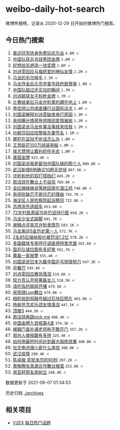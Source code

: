 # weibo-daily-hot-search

微博热搜榜，记录从 2020-12-29 日开始的微博热门搜索。

## 今日热门搜索

<!-- BEGIN -->

1. [奥运冠军终身免费玩欢乐谷](https://s.weibo.com/weibo?q=%23%E5%A5%A5%E8%BF%90%E5%86%A0%E5%86%9B%E7%BB%88%E8%BA%AB%E5%85%8D%E8%B4%B9%E7%8E%A9%E6%AC%A2%E4%B9%90%E8%B0%B7%23&Refer=top) `4.8M 🔥`
1. [中国队获乒乓球男团金牌](https://s.weibo.com/weibo?q=%23%E4%B8%AD%E5%9B%BD%E9%98%9F%E8%8E%B7%E4%B9%92%E4%B9%93%E7%90%83%E7%94%B7%E5%9B%A2%E9%87%91%E7%89%8C%23&Refer=top) `2.6M 🔥`
1. [好想给苏炳添一块奖牌](https://s.weibo.com/weibo?q=%23%E5%A5%BD%E6%83%B3%E7%BB%99%E8%8B%8F%E7%82%B3%E6%B7%BB%E4%B8%80%E5%9D%97%E5%A5%96%E7%89%8C%23&Refer=top) `2.6M 🔥`
1. [刘诗雯回应与福原爱的神仙友情](https://s.weibo.com/weibo?q=%23%E5%88%98%E8%AF%97%E9%9B%AF%E5%9B%9E%E5%BA%94%E4%B8%8E%E7%A6%8F%E5%8E%9F%E7%88%B1%E7%9A%84%E7%A5%9E%E4%BB%99%E5%8F%8B%E6%83%85%23&Refer=top) `2.2M 🔥`
1. [马龙的毛巾掉毛](https://s.weibo.com/weibo?q=%23%E9%A9%AC%E9%BE%99%E7%9A%84%E6%AF%9B%E5%B7%BE%E6%8E%89%E6%AF%9B%23&Refer=top) `2.1M 🔥`
1. [马龙夺金后北京市委市政府致贺电](https://s.weibo.com/weibo?q=%23%E9%A9%AC%E9%BE%99%E5%A4%BA%E9%87%91%E5%90%8E%E5%8C%97%E4%BA%AC%E5%B8%82%E5%A7%94%E5%B8%82%E6%94%BF%E5%BA%9C%E8%87%B4%E8%B4%BA%E7%94%B5%23&Refer=top) `1.9M 🔥`
1. [中国队超过牙买加的瞬间](https://s.weibo.com/weibo?q=%23%E4%B8%AD%E5%9B%BD%E9%98%9F%E8%B6%85%E8%BF%87%E7%89%99%E4%B9%B0%E5%8A%A0%E7%9A%84%E7%9E%AC%E9%97%B4%23&Refer=top) `1.7M 🔥`
1. [刘诗颖获女子标枪金牌](https://s.weibo.com/weibo?q=%23%E5%88%98%E8%AF%97%E9%A2%96%E8%8E%B7%E5%A5%B3%E5%AD%90%E6%A0%87%E6%9E%AA%E9%87%91%E7%89%8C%23&Refer=top) `1.7M 🔥`
1. [比赛结束后马龙许昕累的蹲在地上](https://s.weibo.com/weibo?q=%23%E6%AF%94%E8%B5%9B%E7%BB%93%E6%9D%9F%E5%90%8E%E9%A9%AC%E9%BE%99%E8%AE%B8%E6%98%95%E7%B4%AF%E7%9A%84%E8%B9%B2%E5%9C%A8%E5%9C%B0%E4%B8%8A%23&Refer=top) `1.6M 🔥`
1. [李佳琦公司成直播行业国标试点](https://s.weibo.com/weibo?q=%23%E6%9D%8E%E4%BD%B3%E7%90%A6%E5%85%AC%E5%8F%B8%E6%88%90%E7%9B%B4%E6%92%AD%E8%A1%8C%E4%B8%9A%E5%9B%BD%E6%A0%87%E8%AF%95%E7%82%B9%23&Refer=top) `1.4M 🔥`
1. [刘国梁解释刘诗雯缺席单打原因](https://s.weibo.com/weibo?q=%23%E5%88%98%E5%9B%BD%E6%A2%81%E8%A7%A3%E9%87%8A%E5%88%98%E8%AF%97%E9%9B%AF%E7%BC%BA%E5%B8%AD%E5%8D%95%E6%89%93%E5%8E%9F%E5%9B%A0%23&Refer=top) `1.3M 🔥`
1. [央视曝光情感导师挽回爱情骗局](https://s.weibo.com/weibo?q=%23%E5%A4%AE%E8%A7%86%E6%9B%9D%E5%85%89%E6%83%85%E6%84%9F%E5%AF%BC%E5%B8%88%E6%8C%BD%E5%9B%9E%E7%88%B1%E6%83%85%E9%AA%97%E5%B1%80%23&Refer=top) `1.2M 🔥`
1. [刘国梁说马龙有事没事就来找我](https://s.weibo.com/weibo?q=%23%E5%88%98%E5%9B%BD%E6%A2%81%E8%AF%B4%E9%A9%AC%E9%BE%99%E6%9C%89%E4%BA%8B%E6%B2%A1%E4%BA%8B%E5%B0%B1%E6%9D%A5%E6%89%BE%E6%88%91%23&Refer=top) `1.1M 🔥`
1. [孙颖莎回应找樊振东要签名](https://s.weibo.com/weibo?q=%23%E5%AD%99%E9%A2%96%E8%8E%8E%E5%9B%9E%E5%BA%94%E6%89%BE%E6%A8%8A%E6%8C%AF%E4%B8%9C%E8%A6%81%E7%AD%BE%E5%90%8D%23&Refer=top) `1.1M 🔥`
1. [罪犯在监狱不听话怎么办](https://s.weibo.com/weibo?q=%23%E7%BD%AA%E7%8A%AF%E5%9C%A8%E7%9B%91%E7%8B%B1%E4%B8%8D%E5%90%AC%E8%AF%9D%E6%80%8E%E4%B9%88%E5%8A%9E%23&Refer=top) `1.0M 🔥`
1. [王思聪花100万组装电脑](https://s.weibo.com/weibo?q=%23%E7%8E%8B%E6%80%9D%E8%81%AA%E8%8A%B1100%E4%B8%87%E7%BB%84%E8%A3%85%E7%94%B5%E8%84%91%23&Refer=top) `1.0M 🔥`
1. [侯志慧想让戴利织件毛衣](https://s.weibo.com/weibo?q=%23%E4%BE%AF%E5%BF%97%E6%85%A7%E6%83%B3%E8%AE%A9%E6%88%B4%E5%88%A9%E7%BB%87%E4%BB%B6%E6%AF%9B%E8%A1%A3%23&Refer=top) `1.0M 🔥`
1. [美国金牌](https://s.weibo.com/weibo?q=%E7%BE%8E%E5%9B%BD%E9%87%91%E7%89%8C&Refer=top) `923.4K 🔥`
1. [刘国梁说我是最怕中国队输的那个人](https://s.weibo.com/weibo?q=%23%E5%88%98%E5%9B%BD%E6%A2%81%E8%AF%B4%E6%88%91%E6%98%AF%E6%9C%80%E6%80%95%E4%B8%AD%E5%9B%BD%E9%98%9F%E8%BE%93%E7%9A%84%E9%82%A3%E4%B8%AA%E4%BA%BA%23&Refer=top) `909.8K 🔥`
1. [武汉新增6例确诊10例无症状](https://s.weibo.com/weibo?q=%23%E6%AD%A6%E6%B1%89%E6%96%B0%E5%A2%9E6%E4%BE%8B%E7%A1%AE%E8%AF%8A10%E4%BE%8B%E6%97%A0%E7%97%87%E7%8A%B6%23&Refer=top) `867.5K 🔥`
1. [许昕和他的双打搭档们](https://s.weibo.com/weibo?q=%23%E8%AE%B8%E6%98%95%E5%92%8C%E4%BB%96%E7%9A%84%E5%8F%8C%E6%89%93%E6%90%AD%E6%A1%A3%E4%BB%AC%23&Refer=top) `845.2K 🔥`
1. [周洁琼在舞台上不自信](https://s.weibo.com/weibo?q=%23%E5%91%A8%E6%B4%81%E7%90%BC%E5%9C%A8%E8%88%9E%E5%8F%B0%E4%B8%8A%E4%B8%8D%E8%87%AA%E4%BF%A1%23&Refer=top) `769.8K 🔥`
1. [全红婵妹妹说等她回家吃湛江鸡](https://s.weibo.com/weibo?q=%23%E5%85%A8%E7%BA%A2%E5%A9%B5%E5%A6%B9%E5%A6%B9%E8%AF%B4%E7%AD%89%E5%A5%B9%E5%9B%9E%E5%AE%B6%E5%90%83%E6%B9%9B%E6%B1%9F%E9%B8%A1%23&Refer=top) `746.0K 🔥`
1. [央视批缺芯不是炒芯的理由](https://s.weibo.com/weibo?q=%23%E5%A4%AE%E8%A7%86%E6%89%B9%E7%BC%BA%E8%8A%AF%E4%B8%8D%E6%98%AF%E7%82%92%E8%8A%AF%E7%9A%84%E7%90%86%E7%94%B1%23&Refer=top) `742.7K 🔥`
1. [海淀区人民检察院起诉腾讯](https://s.weibo.com/weibo?q=%23%E6%B5%B7%E6%B7%80%E5%8C%BA%E4%BA%BA%E6%B0%91%E6%A3%80%E5%AF%9F%E9%99%A2%E8%B5%B7%E8%AF%89%E8%85%BE%E8%AE%AF%23&Refer=top) `722.8K 🔥`
1. [苏炳添外道超车](https://s.weibo.com/weibo?q=%23%E8%8B%8F%E7%82%B3%E6%B7%BB%E5%A4%96%E9%81%93%E8%B6%85%E8%BD%A6%23&Refer=top) `653.6K 🔥`
1. [72岁村医患癌15年仍坚持行医](https://s.weibo.com/weibo?q=%2372%E5%B2%81%E6%9D%91%E5%8C%BB%E6%82%A3%E7%99%8C15%E5%B9%B4%E4%BB%8D%E5%9D%9A%E6%8C%81%E8%A1%8C%E5%8C%BB%23&Refer=top) `650.2K 🔥`
1. [马龙少女式跺脚](https://s.weibo.com/weibo?q=%23%E9%A9%AC%E9%BE%99%E5%B0%91%E5%A5%B3%E5%BC%8F%E8%B7%BA%E8%84%9A%23&Refer=top) `601.7K 🔥`
1. [谢楠点评吴京许昕表情包](https://s.weibo.com/weibo?q=%23%E8%B0%A2%E6%A5%A0%E7%82%B9%E8%AF%84%E5%90%B4%E4%BA%AC%E8%AE%B8%E6%98%95%E8%A1%A8%E6%83%85%E5%8C%85%23&Refer=top) `583.1K 🔥`
1. [马龙奥运5金历史第一人](https://s.weibo.com/weibo?q=%23%E9%A9%AC%E9%BE%99%E5%A5%A5%E8%BF%905%E9%87%91%E5%8E%86%E5%8F%B2%E7%AC%AC%E4%B8%80%E4%BA%BA%23&Refer=top) `572.7K 🔥`
1. [2名85后操纵股价被罚没1.2亿](https://s.weibo.com/weibo?q=%232%E5%90%8D85%E5%90%8E%E6%93%8D%E7%BA%B5%E8%82%A1%E4%BB%B7%E8%A2%AB%E7%BD%9A%E6%B2%A11.2%E4%BA%BF%23&Refer=top) `570.2K 🔥`
1. [多国媒体专家呼吁调查德特里克堡](https://s.weibo.com/weibo?q=%23%E5%A4%9A%E5%9B%BD%E5%AA%92%E4%BD%93%E4%B8%93%E5%AE%B6%E5%91%BC%E5%90%81%E8%B0%83%E6%9F%A5%E5%BE%B7%E7%89%B9%E9%87%8C%E5%85%8B%E5%A0%A1%23&Refer=top) `562.6K 🔥`
1. [国乒队错位图有多好笑](https://s.weibo.com/weibo?q=%23%E5%9B%BD%E4%B9%92%E9%98%9F%E9%94%99%E4%BD%8D%E5%9B%BE%E6%9C%89%E5%A4%9A%E5%A5%BD%E7%AC%91%23&Refer=top) `561.7K 🔥`
1. [黄磊一家报警](https://s.weibo.com/weibo?q=%23%E9%BB%84%E7%A3%8A%E4%B8%80%E5%AE%B6%E6%8A%A5%E8%AD%A6%23&Refer=top) `555.4K 🔥`
1. [刘国梁说日本为赢中国乒乓球很努力](https://s.weibo.com/weibo?q=%23%E5%88%98%E5%9B%BD%E6%A2%81%E8%AF%B4%E6%97%A5%E6%9C%AC%E4%B8%BA%E8%B5%A2%E4%B8%AD%E5%9B%BD%E4%B9%92%E4%B9%93%E7%90%83%E5%BE%88%E5%8A%AA%E5%8A%9B%23&Refer=top) `547.3K 🔥`
1. [中餐厅](https://s.weibo.com/weibo?q=%E4%B8%AD%E9%A4%90%E5%8E%85&Refer=top) `545.6K 🔥`
1. [刘诗雯回应赛场落泪](https://s.weibo.com/weibo?q=%23%E5%88%98%E8%AF%97%E9%9B%AF%E5%9B%9E%E5%BA%94%E8%B5%9B%E5%9C%BA%E8%90%BD%E6%B3%AA%23&Refer=top) `519.6K 🔥`
1. [校方否认开除黄磊女儿](https://s.weibo.com/weibo?q=%23%E6%A0%A1%E6%96%B9%E5%90%A6%E8%AE%A4%E5%BC%80%E9%99%A4%E9%BB%84%E7%A3%8A%E5%A5%B3%E5%84%BF%23&Refer=top) `518.5K 🔥`
1. [请吃饭的姐姐开播](https://s.weibo.com/weibo?q=%23%E8%AF%B7%E5%90%83%E9%A5%AD%E7%9A%84%E5%A7%90%E5%A7%90%E5%BC%80%E6%92%AD%23&Refer=top) `479.5K 🔥`
1. [宋雨琦Lion舞台](https://s.weibo.com/weibo?q=%23%E5%AE%8B%E9%9B%A8%E7%90%A6Lion%E8%88%9E%E5%8F%B0%23&Refer=top) `479.0K 🔥`
1. [相机拍到祝融号越过石块后照片](https://s.weibo.com/weibo?q=%23%E7%9B%B8%E6%9C%BA%E6%8B%8D%E5%88%B0%E7%A5%9D%E8%9E%8D%E5%8F%B7%E8%B6%8A%E8%BF%87%E7%9F%B3%E5%9D%97%E5%90%8E%E7%85%A7%E7%89%87%23&Refer=top) `463.9K 🔥`
1. [杨紫怀念欢乐颂友情落泪](https://s.weibo.com/weibo?q=%23%E6%9D%A8%E7%B4%AB%E6%80%80%E5%BF%B5%E6%AC%A2%E4%B9%90%E9%A2%82%E5%8F%8B%E6%83%85%E8%90%BD%E6%B3%AA%23&Refer=top) `447.5K 🔥`
1. [顶楼3](https://s.weibo.com/weibo?q=%E9%A1%B6%E6%A5%BC3&Refer=top) `444.5K 🔥`
1. [周洁琼再跳pick me](https://s.weibo.com/weibo?q=%E5%91%A8%E6%B4%81%E7%90%BC%E5%86%8D%E8%B7%B3pick%20me&Refer=top) `406.4K 🔥`
1. [中国金牌九宫格第4波](https://s.weibo.com/weibo?q=%23%E4%B8%AD%E5%9B%BD%E9%87%91%E7%89%8C%E4%B9%9D%E5%AE%AB%E6%A0%BC%E7%AC%AC4%E6%B3%A2%23&Refer=top) `374.3K 🔥`
1. [被踹门查补课老师称不敢开门](https://s.weibo.com/weibo?q=%23%E8%A2%AB%E8%B8%B9%E9%97%A8%E6%9F%A5%E8%A1%A5%E8%AF%BE%E8%80%81%E5%B8%88%E7%A7%B0%E4%B8%8D%E6%95%A2%E5%BC%80%E9%97%A8%23&Refer=top) `357.2K 🔥`
1. [郑州人做核酸有多拼](https://s.weibo.com/weibo?q=%23%E9%83%91%E5%B7%9E%E4%BA%BA%E5%81%9A%E6%A0%B8%E9%85%B8%E6%9C%89%E5%A4%9A%E6%8B%BC%23&Refer=top) `325.4K 🔥`
1. [如何用最短时间达到最大锻炼效果](https://s.weibo.com/weibo?q=%23%E5%A6%82%E4%BD%95%E7%94%A8%E6%9C%80%E7%9F%AD%E6%97%B6%E9%97%B4%E8%BE%BE%E5%88%B0%E6%9C%80%E5%A4%A7%E9%94%BB%E7%82%BC%E6%95%88%E6%9E%9C%23&Refer=top) `308.8K 🔥`
1. [社交电池很小是什么体验](https://s.weibo.com/weibo?q=%23%E7%A4%BE%E4%BA%A4%E7%94%B5%E6%B1%A0%E5%BE%88%E5%B0%8F%E6%98%AF%E4%BB%80%E4%B9%88%E4%BD%93%E9%AA%8C%23&Refer=top) `300.0K 🔥`
1. [武汉疫情](https://s.weibo.com/weibo?q=%23%E6%AD%A6%E6%B1%89%E7%96%AB%E6%83%85%23&Refer=top) `299.4K 🔥`
1. [陈卓璇 意犹未尽的90秒](https://s.weibo.com/weibo?q=%E9%99%88%E5%8D%93%E7%92%87%20%E6%84%8F%E7%8A%B9%E6%9C%AA%E5%B0%BD%E7%9A%8490%E7%A7%92&Refer=top) `297.2K 🔥`
1. [萧敬腾张真源合作舞台猴笼](https://s.weibo.com/weibo?q=%23%E8%90%A7%E6%95%AC%E8%85%BE%E5%BC%A0%E7%9C%9F%E6%BA%90%E5%90%88%E4%BD%9C%E8%88%9E%E5%8F%B0%E7%8C%B4%E7%AC%BC%23&Refer=top) `253.8K 🔥`
1. [宋亚轩原名宋树立](https://s.weibo.com/weibo?q=%23%E5%AE%8B%E4%BA%9A%E8%BD%A9%E5%8E%9F%E5%90%8D%E5%AE%8B%E6%A0%91%E7%AB%8B%23&Refer=top) `248.4K 🔥`

数据更新于 2021-08-07 01:34:53

<!-- END -->

历史归档 [./archives](./archives)

## 相关项目

- [V2EX 每日热门话题](https://github.com/boojack/v2ex-daily-hot-topic)
